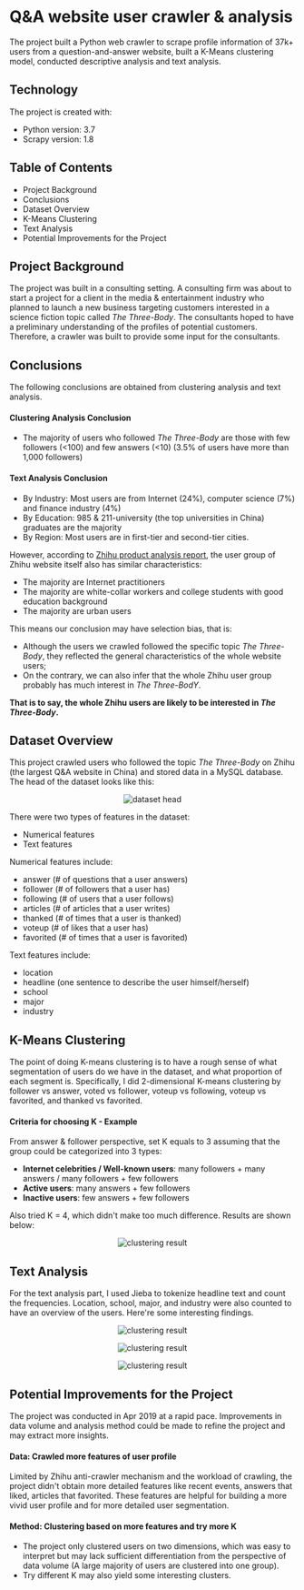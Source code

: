 # Q&A website user crawler & analysis
The project built a Python web crawler to scrape profile information of 37k+ users from a question-and-answer website, built a K-Means clustering model, conducted descriptive analysis and text analysis.

## Technology
The project is created with:
* Python version: 3.7
* Scrapy version: 1.8

## Table of Contents
* Project Background
* Conclusions
* Dataset Overview
* K-Means Clustering
* Text Analysis
* Potential Improvements for the Project

## Project Background
The project was built in a consulting setting. A consulting firm was about to start a project for a client in the media & entertainment industry who planned to launch a new business targeting customers interested in a science fiction topic called *The Three-Body*. The consultants hoped to have a preliminary understanding of the profiles of potential customers. Therefore, a crawler was built to provide some input for the consultants.

## Conclusions
The following conclusions are obtained from clustering analysis and text analysis.
#### Clustering Analysis Conclusion
* The majority of users who followed *The Three-Body* are those with few followers (<100) and few answers (<10)
(3.5% of users have more than 1,000 followers)

#### Text Analysis Conclusion
* By Industry: Most users are from Internet (24%), computer science (7%) and finance industry (4%)
* By Education: 985 & 211-university (the top universities in China) graduates are the majority
* By Region: Most users are in first-tier and second-tier cities.

However, according to [Zhihu product analysis report](https://zhuanlan.zhihu.com/p/25844273), the user group of Zhihu website itself also has similar characteristics:
* The majority are Internet practitioners
* The majority are white-collar workers and college students with good education background
* The majority are urban users

This means our conclusion may have selection bias, that is:
* Although the users we crawled followed the specific topic *The Three-Body*, they reflected the general characteristics of the whole website users;
* On the contrary, we can also infer that the whole Zhihu user group probably has much interest in *The Three-BodY*.

<b>That is to say, the whole Zhihu users are likely to be interested in *The Three-Body*.</b>

## Dataset Overview
This project crawled users who followed the topic *The Three-Body* on Zhihu (the largest Q&A website in China) and stored data in a MySQL database. The head of the dataset looks like this:

<p align="center">
  <img src="https://github.com/tracyzg1818/Q-A-Website-Crawler-Analysis/blob/master/Analysis/User%20dataset%20head.png?raw=true" alt="dataset head"/>
</p>

There were two types of features in the dataset:
* Numerical features  
* Text features

Numerical features include:
* answer (# of questions that a user answers)
* follower (# of followers that a user has)
* following (# of users that a user follows)
* articles (# of articles that a user writes)
* thanked (# of times that a user is thanked)
* voteup (# of likes that a user has)
* favorited (# of times that a user is favorited)

Text features include:
* location
* headline (one sentence to describe the user himself/herself)
* school
* major
* industry

## K-Means Clustering
The point of doing K-means clustering is to have a rough sense of what segmentation of users do we have in the dataset, and what proportion of each segment is. Specifically, I did 2-dimensional K-means clustering by follower vs answer, voted vs follower, voteup vs following, voteup vs favorited, and thanked vs favorited.

#### Criteria for choosing K - Example
From answer & follower perspective, set K equals to 3 assuming that the group could be categorized into 3 types:
* <b>Internet celebrities / Well-known users</b>: many followers + many answers / many followers + few followers
* <b>Active users</b>: many answers + few followers
* <b>Inactive users</b>: few answers + few followers

Also tried K = 4, which didn't make too much difference. Results are shown below:

<p align="center">
  <img src="https://github.com/tracyzg1818/Q-A-Website-Crawler-Analysis/blob/master/Analysis/follower_answer_clustering.png?raw=true" alt="clustering result"/>
</p>

## Text Analysis
For the text analysis part, I used Jieba to tokenize headline text and count the frequencies. Location, school, major, and industry were also counted to have an overview of the users. Here're some interesting findings.

<p align="center">
  <img src="https://github.com/tracyzg1818/Q-A-Website-Crawler-Analysis/blob/master/Analysis/headline_analysis_result.png?raw=true" alt="clustering result"/>
</p>

<p align="center">
  <img src="https://github.com/tracyzg1818/Q-A-Website-Crawler-Analysis/blob/master/Analysis/User_major_counts.png?raw=true" alt="clustering result"/>
</p>

<p align="center">
  <img src="https://github.com/tracyzg1818/Q-A-Website-Crawler-Analysis/blob/master/Analysis/User_industry_counts.png?raw=true" alt="clustering result"/>
</p>

## Potential Improvements for the Project
The project was conducted in Apr 2019 at a rapid pace. Improvements in data volume and analysis method could be made to refine the project and may extract more insights.

#### Data: Crawled more features of user profile
Limited by Zhihu anti-crawler mechanism and the workload of crawling, the project didn't obtain more detailed features like recent events, answers that liked, articles that favorited. These features are helpful for building a more vivid user profile and for more detailed user segmentation.

#### Method: Clustering based on more features and try more K
- The project only clustered users on two dimensions, which was easy to interpret but may lack sufficient differentiation from the perspective of data volume (A large majority of users are clustered into one group). 
- Try different K may also yield some interesting clusters. 
